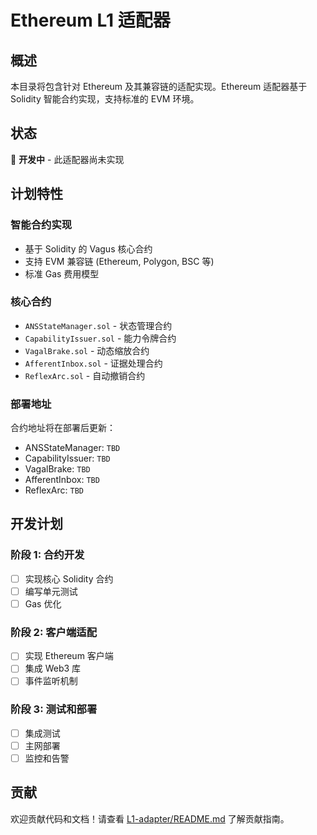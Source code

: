 # Ethereum L1 适配器

## 概述

本目录将包含针对 Ethereum 及其兼容链的适配实现。Ethereum 适配器基于 Solidity 智能合约实现，支持标准的 EVM 环境。

## 状态

🚧 **开发中** - 此适配器尚未实现

## 计划特性

### 智能合约实现
- 基于 Solidity 的 Vagus 核心合约
- 支持 EVM 兼容链 (Ethereum, Polygon, BSC 等)
- 标准 Gas 费用模型

### 核心合约
- `ANSStateManager.sol` - 状态管理合约
- `CapabilityIssuer.sol` - 能力令牌合约
- `VagalBrake.sol` - 动态缩放合约
- `AfferentInbox.sol` - 证据处理合约
- `ReflexArc.sol` - 自动撤销合约

### 部署地址
合约地址将在部署后更新：
- ANSStateManager: `TBD`
- CapabilityIssuer: `TBD`
- VagalBrake: `TBD`
- AfferentInbox: `TBD`
- ReflexArc: `TBD`

## 开发计划

### 阶段 1: 合约开发
- [ ] 实现核心 Solidity 合约
- [ ] 编写单元测试
- [ ] Gas 优化

### 阶段 2: 客户端适配
- [ ] 实现 Ethereum 客户端
- [ ] 集成 Web3 库
- [ ] 事件监听机制

### 阶段 3: 测试和部署
- [ ] 集成测试
- [ ] 主网部署
- [ ] 监控和告警

## 贡献

欢迎贡献代码和文档！请查看 [L1-adapter/README.md](../README.md) 了解贡献指南。
